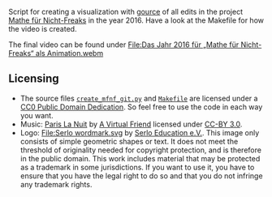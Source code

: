 Script for creating a visualization with [gource](http://gource.io/) of all edits in the project [Mathe für Nicht-Freaks](https://de.wikibooks.org/wiki/Mathe_f%C3%BCr_Nicht-Freaks) in the year 2016. Have a look at the Makefile for how the video is created.

The final video can be found under [File:Das Jahr 2016 für „Mathe für Nicht-Freaks“ als Animation.webm](https://commons.wikimedia.org/wiki/File:Das_Jahr_2016_f%C3%BCr_%E2%80%9EMathe_f%C3%BCr_Nicht-Freaks%E2%80%9C_als_Animation.webm#.7B.7Bint:filedesc.7D.7D)

## Licensing

* The source files [`create_mfnf_git.py`](create_mfnf_git.py) and [`Makefile`](Makefile) are licensed under a [CC0 Public Domain Dedication](http://creativecommons.org/publicdomain/zero/1.0/). So feel free to use the code in each way you want.
* Music: [Paris La Nuit]( https://www.jamendo.com/track/1217479/paris-la-nuit ) by [A Virtual Friend]( https://www.jamendo.com/artist/467367/a-virtual-friend ) licensed under [CC-BY 3.0]( http://creativecommons.org/licenses/by/3.0/ ).
* Logo: [File:Serlo wordmark.svg](https://commons.wikimedia.org/wiki/File:Serlo_wordmark.svg) by [Serlo Education e.V.](http://serlo.org). This image only consists of simple geometric shapes or text. It does not meet the threshold of originality needed for copyright protection, and is therefore in the public domain. This work includes material that may be protected as a trademark in some jurisdictions. If you want to use it, you have to ensure that you have the legal right to do so and that you do not infringe any trademark rights.
